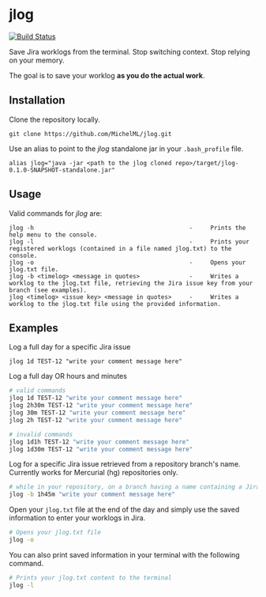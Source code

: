 # jlog
<div>
<a href="https://github.com/MichelML/jlog2"><img src="https://travis-ci.org/MichelML/jlog.svg?branch=master"  alt='Build Status'></img></a>
</div>

<p>Save Jira worklogs from the terminal. Stop switching context. Stop relying on your memory.</p>   
<p>The goal is to save your worklog <strong>as you do the actual work</strong>.

## Installation  
  
Clone the repository locally.  
  
```
git clone https://github.com/MichelML/jlog.git  
```

Use an alias to point to the _jlog_ standalone jar in your `.bash_profile` file. 
  
```
alias jlog="java -jar <path to the jlog cloned repo>/target/jlog-0.1.0-SNAPSHOT-standalone.jar"
```

## Usage  

Valid commands for _jlog_ are:

``` 
jlog -h                                            -     Prints the help menu to the console.
jlog -l                                            -     Prints your registered worklogs (contained in a file named jlog.txt) to the console.
jlog -o                                            -     Opens your jlog.txt file.
jlog -b <timelog> <message in quotes>              -     Writes a worklog to the jlog.txt file, retrieving the Jira issue key from your branch (see examples).
jlog <timelog> <issue key> <message in quotes>     -     Writes a worklog to the jlog.txt file using the provided information.
```  

## Examples  

Log a full day for a specific Jira issue  
```  
jlog 1d TEST-12 "write your comment message here"
```
  
Log a full day OR hours and minutes  
```bash
# valid commands
jlog 1d TEST-12 "write your comment message here"
jlog 2h30m TEST-12 "write your comment message here"
jlog 30m TEST-12 "write your comment message here"
jlog 2h TEST-12 "write your comment message here"

# invalid commands
jlog 1d1h TEST-12 "write your comment message here"
jlog 1d30m TEST-12 "write your comment message here"
```   
  
Log for a specific Jira issue retrieved from a repository branch's name. Currently works for Mercurial (hg) repositories only.
```bash
# while in your repository, on a branch having a name containing a Jira issue key (ex: fix-TEST-123-specifics)
jlog -b 1h45m "write your comment message here"
```  
  
Open your `jlog.txt` file at the end of the day and simply use the saved information to enter your worklogs in Jira.  

```bash
# Opens your jlog.txt file  
jlog -o
```

You can also print saved information in your terminal with the following command.

```bash
# Prints your jlog.txt content to the terminal 
jlog -l
```
